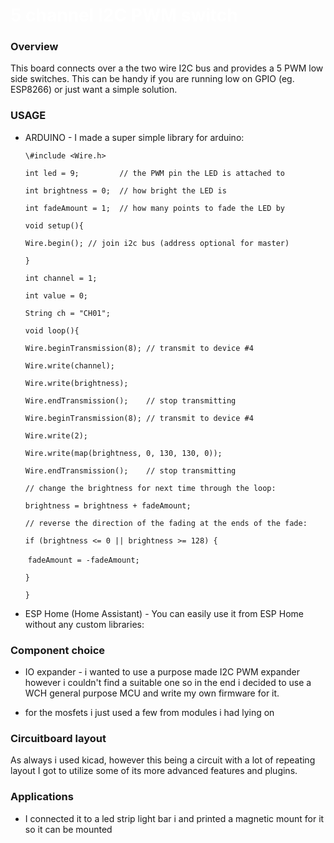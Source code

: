 <style>
w { color: White }
o { color: Orange }
g { color: Green }
</style>


# <w>5 channel I2C PWM switch</w>

### Overview

This board connects over a the two wire I2C bus and provides a 5 PWM low side switches. This can be handy if you are running low on GPIO (eg. ESP8266) or just want a simple solution.



### USAGE

- ARDUINO - I made a super simple library for arduino:

  `\#include <Wire.h>`

  `int led = 9;         // the PWM pin the LED is attached to`

  `int brightness = 0;  // how bright the LED is`

  `int fadeAmount = 1;  // how many points to fade the LED by`

  `void setup(){`

    `Wire.begin(); // join i2c bus (address optional for master)`

  `}`

  `int channel = 1;`

  `int value = 0;`

  `String ch = "CH01";`

  `void loop(){`

    `Wire.beginTransmission(8); // transmit to device #4`

    `Wire.write(channel);`

    `Wire.write(brightness);`

    `Wire.endTransmission();    // stop transmitting`

    `Wire.beginTransmission(8); // transmit to device #4`

    `Wire.write(2);`

    `Wire.write(map(brightness, 0, 130, 130, 0));`

    `Wire.endTransmission();    // stop transmitting`

    `// change the brightness for next time through the loop:`

    `brightness = brightness + fadeAmount;`

    `// reverse the direction of the fading at the ends of the fade:`

    `if (brightness <= 0 || brightness >= 128) {`

  ​    `fadeAmount = -fadeAmount;`

    `}`

  `}`

- ESP Home (Home Assistant) - You can easily use it from ESP Home without any custom libraries:

### Component choice 

- IO expander - i wanted to use a purpose made I2C PWM expander however i couldn't find a suitable one so in the end i decided to use a WCH general purpose MCU and write my own firmware for it.

- for the mosfets i just used a few from modules i had lying on

  

### Circuitboard layout
As always i used kicad, however this being a circuit with a lot of repeating layout I got to utilize some of its more advanced features and plugins.

### Applications 
- I connected it to a led strip light bar i and printed a magnetic mount for it so it can be mounted

